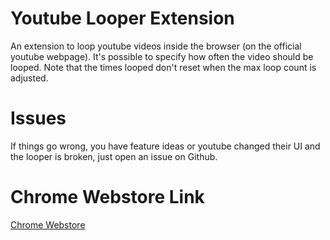 # Youtube Looper Extension

An extension to loop youtube videos inside the browser (on the official youtube webpage).
It's possible to specify how often the video should be looped. Note that the times looped don't
reset when the max loop count is adjusted.

# Issues

If things go wrong, you have feature ideas or youtube changed their UI and the looper is broken,
just open an issue on Github.

# Chrome Webstore Link

[Chrome Webstore](sdf)
